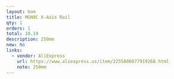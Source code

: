 ```yaml
---
layout: bom
title: MGN9C X-Axis Rail
qty: 1
orders: 1
total: 10.19
description: 250mm
new: No
links:
  - vendor: AliExpress
    url: https://www.aliexpress.us/item/2255800077919268.html
    note: 250mm
---
```

